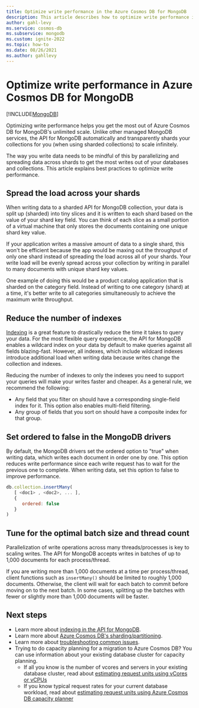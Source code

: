 ```yaml
---
title: Optimize write performance in the Azure Cosmos DB for MongoDB
description: This article describes how to optimize write performance in the Azure Cosmos DB for MongoDB to get the most throughput possible for the lowest cost. 
author: gahl-levy
ms.service: cosmos-db
ms.subservice: mongodb
ms.custom: ignite-2022
ms.topic: how-to
ms.date: 08/26/2021
ms.author: gahllevy
---
```


# Optimize write performance in Azure Cosmos DB for MongoDB
[!INCLUDE[MongoDB](../includes/appliesto-mongodb.md)]

Optimizing write performance helps you get the most out of Azure Cosmos DB for MongoDB's unlimited scale. Unlike other managed MongoDB services, the API for MongoDB automatically and transparently shards your collections for you (when using sharded collections) to scale infinitely. 

The way you write data needs to be mindful of this by parallelizing and spreading data across shards to get the most writes out of your databases and collections. This article explains best practices to optimize write performance.

## Spread the load across your shards
When writing data to a sharded API for MongoDB collection, your data is split up (sharded) into tiny slices and it is written to each shard based on the value of your shard key field. You can think of each slice as a small portion of a virtual machine that only stores the documents containing one unique shard key value. 

If your application writes a massive amount of data to a single shard, this won't be efficient because the app would be maxing out the throughput of only one shard instead of spreading the load across all of your shards. Your write load will be evenly spread across your collection by writing in parallel to many documents with unique shard key values.

One example of doing this would be a product catalog application that is sharded on the category field. Instead of writing to one category (shard) at a time, it's better write to all categories simultaneously to achieve the maximum write throughput. 

## Reduce the number of indexes
[Indexing](../mongodb/indexing.md) is a great feature to drastically reduce the time it takes to query your data. For the most flexible query experience, the API for MongoDB enables a wildcard index on your data by default to make queries against all fields blazing-fast. However, all indexes, which include wildcard indexes introduce additional load when writing data because writes change the collection and indexes. 

Reducing the number of indexes to only the indexes you need to support your queries will make your writes faster and cheaper. As a general rule, we recommend the following:

* Any field that you filter on should have a corresponding single-field index for it. This option also enables multi-field filtering.
* Any group of fields that you sort on should have a composite index for that group. 

## Set ordered to false in the MongoDB drivers
By default, the MongoDB drivers set the ordered option to "true" when writing data, which writes each document in order one by one. This option reduces write performance since each write request has to wait for the previous one to complete. When writing data, set this option to false to improve performance. 

```JavaScript
db.collection.insertMany(
   [ <doc1> , <doc2>, ... ],
   {
      ordered: false
   }
)
```

## Tune for the optimal batch size and thread count
Parallelization of write operations across many threads/processes is key to scaling writes. The API for MongoDB accepts writes in batches of up to 1,000 documents for each process/thread. 

If you are writing more than 1,000 documents at a time per process/thread, client functions such as `insertMany()` should be limited to roughly 1,000 documents. Otherwise, the client will wait for each batch to commit before moving on to the next batch. In some cases, splitting up the batches with fewer or slightly more than 1,000 documents will be faster.



## Next steps

* Learn more about [indexing in the API for MongoDB](../mongodb/indexing.md).
* Learn more about [Azure Cosmos DB's sharding/partitioning](../partitioning-overview.md).
* Learn more about [troubleshooting common issues](error-codes-solutions.md).
* Trying to do capacity planning for a migration to Azure Cosmos DB? You can use information about your existing database cluster for capacity planning.
    * If all you know is the number of vcores and servers in your existing database cluster, read about [estimating request units using vCores or vCPUs](../convert-vcore-to-request-unit.md) 
    * If you know typical request rates for your current database workload, read about [estimating request units using Azure Cosmos DB capacity planner](estimate-ru-capacity-planner.md)
